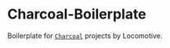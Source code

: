 Charcoal-Boilerplate
======================

Boilerplate for [`Charcoal`](#http://charcoal.locomotive.ca) projects by Locomotive.
